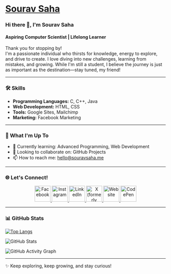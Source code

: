 # [Sourav Saha](https://www.souravsaha.me)

### Hi there 👋, I'm Sourav Saha  
#### Aspiring Computer Scientist | Lifelong Learner  

Thank you for stopping by!  
I'm a passionate individual who thirsts for knowledge, energy to explore, and drive to create. I love diving into new challenges, learning from mistakes, and growing. While I'm still a student, I believe the journey is just as important as the destination—stay tuned, my friend!

---

### 🛠 Skills
- **Programming Languages:** C, C++, Java  
- **Web Development:** HTML, CSS  
- **Tools:** Google Sites, Mailchimp  
- **Marketing:** Facebook Marketing  

---

### 🌱 What I'm Up To
- 🌱 Currently learning: Advanced Programming, Web Development  
- 👯 Looking to collaborate on: GitHub Projects  
- 📫 How to reach me: [hello@souravsaha.me](mailto:hello@souravsaha.me)  

---

### 🌐 Let's Connect!  

<div align="center">
  <a href="https://facebook.com/souravsahapartho" target="_blank">
    <img src="https://blogger.googleusercontent.com/img/b/R29vZ2xl/AVvXsEg8ug3P4x-ecI0FOGxCBdOTVgvjSHr9sVNxNSqfqS8H6ymuv1tLUlqfPReeMyR3wrhObem5nD7rZNpoXY1waKD7pM-FRmUAeW6P_RuGny9RJ1b2qm_o09XdSks_tTDnteoQ_LdiFDJ1Xz65JG-7Mr-fLHkrmGP_Z4gHX3RVWJ78QTrfTyA3GDx_Ex6SMz0/s512/facebook.png" alt="Facebook" width="50" height="50"/>
  </a>
  <a href="https://instagram.com/souravsahapartho" target="_blank">
    <img src="https://i.postimg.cc/JhkWw07w/instagram-2.png" alt="Instagram" width="50" height="50"/>
  </a>
  <a href="https://linkedin.com/in/souravsahapartho" target="_blank">
    <img src="https://ibb.co.com/qL6hXFWk" alt="LinkedIn" width="50" height="50"/>
  </a>
  <a href="https://x.com/souravpartho" target="_blank">
    <img src="https://i.postimg.cc/76gqjSKc/twitter.png" alt="X (formerly Twitter)" width="50" height="50"/>
  </a>
  <a href="https://www.souravsaha.me" target="_blank">
    <img src="https://i.postimg.cc/NFL2D6NG/web.png" alt="Website" width="50" height="50"/>
  </a>
  <a href="https://codepen.io/souravsaha" target="_blank">
    <img src="https://i.postimg.cc/02Py9dGz/IMG-20230806-024629-modified.png" alt="CodePen" width="50" height="50"/>
  </a>
</div>

---

### 📊 GitHub Stats  
[![Top Langs](https://github-readme-stats.vercel.app/api/top-langs/?username=souravsahapartho&layout=compact&theme=radical&langs_count=6&hide=python,javascript)](https://github.com/souravsahapartho/github-readme-stats)  

![GitHub Stats](https://github-readme-stats.vercel.app/api?username=souravsahapartho&show_icons=true&theme=radical)  

![GitHub Activity Graph](https://github-readme-activity-graph.vercel.app/graph?username=souravsahapartho&bg_color=ffffff&color=000000&line=ff6347&point=0000ff&area=true&hide_border=true)  

---

✨ Keep exploring, keep growing, and stay curious!  


